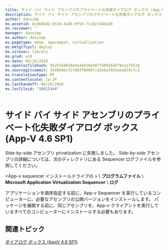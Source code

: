 ```yaml
---
title: サイド バイ サイド アセンブリのプライベート化失敗ダイアログ ボックス (App-V 4.6 SP1)
description: サイド バイ サイド アセンブリのプライベート化失敗ダイアログ ボックス (App-V 4.6 SP1)
author: dansimp
ms.assetid: bcdb9b82-b53d-4a36-9f5d-71c021d4be28
ms.reviewer: ''
manager: dansimp
ms.author: dansimp
ms.pagetype: mdop, appcompat, virtualization
ms.mktglfcycl: deploy
ms.sitesec: library
ms.prod: w10
ms.date: 06/16/2016
ms.openlocfilehash: 95257ed010e414d439e507f40016d5f9e1a75518
ms.sourcegitcommit: 354664bc527d93f80687cd2eba70d1eea024c7c3
ms.translationtype: MT
ms.contentlocale: ja-JP
ms.lasthandoff: 06/26/2020
ms.locfileid: "10815344"
---
```

# サイド バイ サイド アセンブリのプライベート化失敗ダイアログ ボックス (App-V 4.6 SP1)


Side-by-side アセンブリ privatization に失敗しました。 Side-by-side アセンブリの詳細については、次のディレクトリにある Sequencer ログファイルを参照してください。

&lt;App-v sequencer インストールドライブの &gt;  \\ **プログラムファイル**  \\  **Microsoft Application Virtualization Sequencer**  \\  **ログ**

アプリケーションを順序指定する前に、App-v Sequencer を実行しているコンピューターに、必要なアセンブリの公開バージョンをインストールします。 パッケージを展開する前に、同じアセンブリを、App-v クライアントを実行しているすべてのコンピューターにインストールする必要もあります。

## 関連トピック


[ダイアログ ボックス (AppV 4.6 SP1)](dialog-boxes--appv-46-sp1-.md)

 

 





